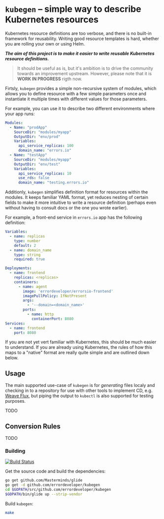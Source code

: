 # `kubegen` – simple way to describe Kubernetes resources

Kubernetes resource definitions are too verbose, and there is no built-in framework for reusability.
Writing good resource templates is hard, whether you are rolling your own or using Helm.

***The aim of this project is to make it easier to write reusable Kubernetes resource definitions.***

> It should be useful as is, but it's ambition is to drive the community towards an improvement
upstream. However, please note that it is **WORK IN PROGRESS** rigth now.

Firtsly, `kubegen` provides a simple non-recursive system of modules, which allows you to define resource with a few simple parameters once and instantiate it multiple times with different values for those parameters.

For example, you can use it to describe two different environments where your app runs:
```YAML
Modules:
  - Name: "prodApp"
    SourceDir: "modules/myapp"
    OutputDir: "env/prod"
    Variables:
      api_service_replicas: 100
      domain_name: "errors.io"
  - Name: "testApp"
    SourceDir: "modules/myapp"
    OutputDir: "env/test"
    Variables:
      api_service_replicas: 10
      use_rds: false
      domain_name: "testing.errors.io"
```

Additionly, `kubegen` simplifies definition format for resources within the modules. It keeps familiar YAML format, yet reduces nesting of certain fields to make it more intuitive to write a resource definition (perhaps even without having to consult docs or the one you wrote earlier).

For example, a front-end service in `errors.io` app has the following definition:
```YAML
Variables:
  - name: replicas
    type: number
    default: 2
  - name: domain_name
    type: string
    required: true

Deployments:
  - name: frontend
    replicas: <replicas>
    containers:
      - name: agent
        image: 'errordeveloper/errorsio-frontend'
        imagePullPolicy: IfNotPresent
        args:
          - '--domain=<domain_name>'
        ports:
          - name: http
            containerPort: 8080
Services:
  - name: frontend
    port: 8080
```

If you are not yet vert familiar with Kubernetes, this should be much easier to understand.
If you are already using Kubernetes, the rules of how this maps to a "native" format are really quite simple and are outlined down below.

## Usage

The main supported use-case of `kubegen` is for _generating_ files localy and checking in to a repository for use with other tools to implement CD, e.g. [Weave Flux](https://github.com/weaveworks/flux), but piping the output to `kubectl` is also supported for testing purposes.

TODO

## Conversion Rules

TODO

### Building

[![Build Status](https://travis-ci.org/errordeveloper/kubegen.svg?branch=master)](https://travis-ci.org/errordeveloper/kubegen)

Get the source code and build the dependencies:

```bash
go get github.com/Masterminds/glide
go get -d github.com/errordeveloper/kubegen
cd $GOPATH/src/github.com/errordeveloper/kubegen
$GOPATH/bin/glide up --strip-vendor
```

Build `kubegen`:
```bash
make
```
